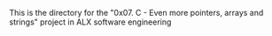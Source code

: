 This is the directory for the "0x07. C - Even more pointers, arrays and strings" project in ALX software engineering
